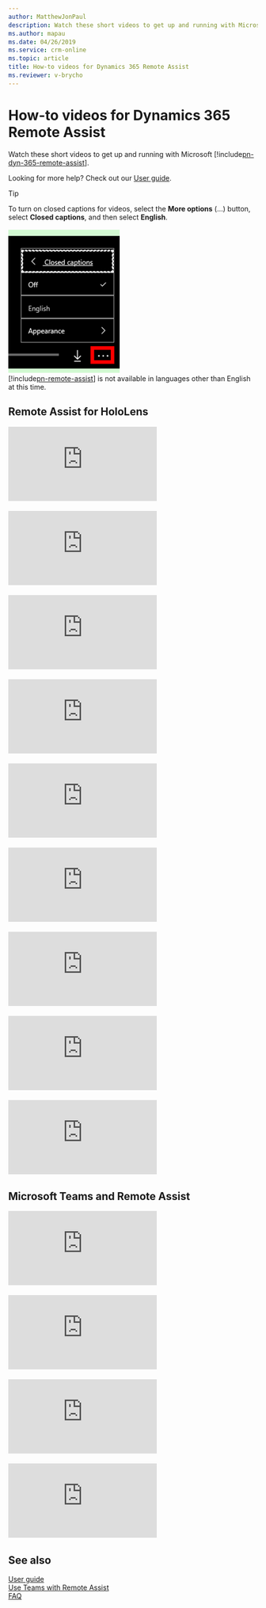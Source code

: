 ```yaml
---
author: MatthewJonPaul
description: Watch these short videos to get up and running with Microsoft Dynamics 365 Remote Assist.
ms.author: mapau
ms.date: 04/26/2019
ms.service: crm-online
ms.topic: article
title: How-to videos for Dynamics 365 Remote Assist
ms.reviewer: v-brycho
---
```


# How-to videos for Dynamics 365 Remote Assist

Watch these short videos to get up and running with Microsoft [!include[pn-dyn-365-remote-assist](../includes/pn-dyn-365-remote-assist.md)].

Looking for more help? Check out our [User guide](user-guide.md).

> [!TIP]
> To turn on closed captions for videos, select the **More options** (...) button, select **Closed captions**, and then select **English**.<br></br>![Closed captions](media/closed-captions.PNG "Closed captions")<br>[!include[pn-remote-assist](../includes/pn-remote-assist.md)] is not available in languages other than English at this time.

## Remote Assist for HoloLens

<div class="embeddedvideo"><iframe src="https://www.microsoft.com/en-us/videoplayer/embed/RE2F6TI" frameborder="0" allowfullscreen=""></iframe></div>
</br>
<div class="embeddedvideo"><iframe src="https://www.microsoft.com/en-us/videoplayer/embed/RE2FeDU" frameborder="0" allowfullscreen=""></iframe></div>
</br>
<div class="embeddedvideo"><iframe src="https://www.microsoft.com/en-us/videoplayer/embed/RE2F6TH" frameborder="0" allowfullscreen=""></iframe></div>
</br>
<div class="embeddedvideo"><iframe src="https://www.microsoft.com/en-us/videoplayer/embed/RE2F4dM" frameborder="0" allowfullscreen=""></iframe></div>
</br>
<div class="embeddedvideo"><iframe src="https://www.microsoft.com/en-us/videoplayer/embed/RE2F9qy" frameborder="0" allowfullscreen=""></iframe></div>
</br>
<div class="embeddedvideo"><iframe src="https://www.microsoft.com/en-us/videoplayer/embed/RE2F9qs" frameborder="0" allowfullscreen=""></iframe></div>
</br>
<div class="embeddedvideo"><iframe src="https://www.microsoft.com/en-us/videoplayer/embed/RE2FNci" frameborder="0" allowfullscreen=""></iframe></div>
</br>
<div class="embeddedvideo"><iframe src="https://www.microsoft.com/en-us/videoplayer/embed/RE2F6TG" frameborder="0" allowfullscreen=""></iframe></div>
</br>
<div class="embeddedvideo"><iframe src="https://www.microsoft.com/en-us/videoplayer/embed/RE2FhfT" frameborder="0" allowfullscreen=""></iframe></div>


## Microsoft Teams and Remote Assist

<div class="embeddedvideo"><iframe src="https://www.microsoft.com/en-us/videoplayer/embed/RE2F6TF" frameborder="0" allowfullscreen=""></iframe></div>
</br>
<div class="embeddedvideo"><iframe src="https://www.microsoft.com/en-us/videoplayer/embed/RE2F6TK" frameborder="0" allowfullscreen=""></iframe></div>
</br>
<div class="embeddedvideo"><iframe src="https://www.microsoft.com/en-us/videoplayer/embed/RE2F6TP" frameborder="0" allowfullscreen=""></iframe></div>
</br>
<div class="embeddedvideo"><iframe src="https://www.microsoft.com/en-us/videoplayer/embed/RE2F6TJ" frameborder="0" allowfullscreen=""></iframe></div>



## See also
[User guide](user-guide.md)<br>
[Use Teams with Remote Assist](use-microsoft-teams-with-remote-assist.md)<br>
[FAQ](faq.md)
